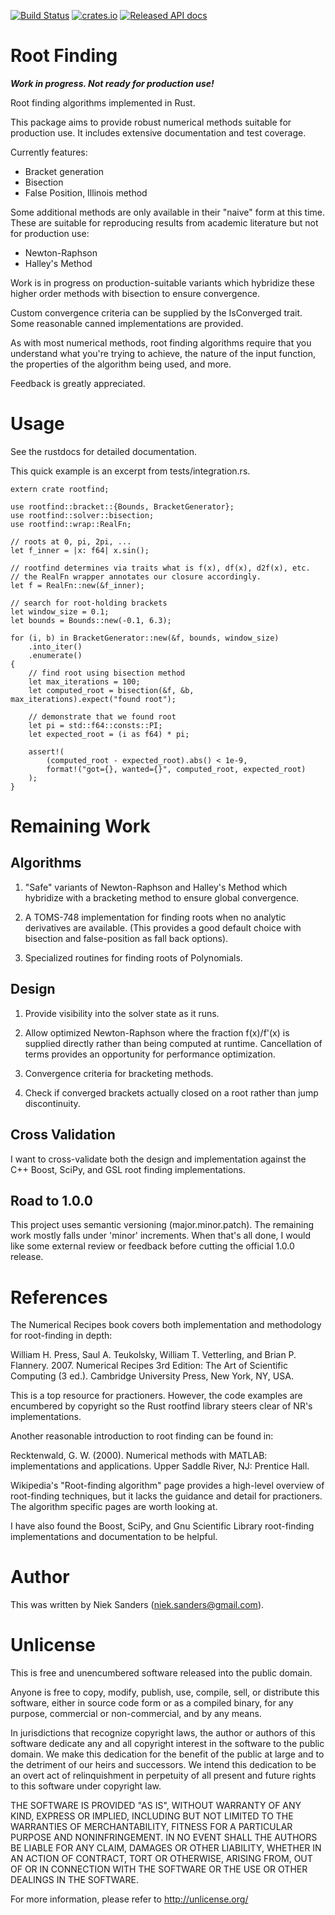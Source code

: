 [![Build Status](https://travis-ci.org/nieksand/rootfind.svg?branch=master)](https://travis-ci.org/nieksand/rootfind)
[![crates.io](https://img.shields.io/crates/v/rootfind.svg)](https://crates.io/crates/rootfind)
[![Released API docs](https://docs.rs/rootfind/badge.svg)](http://docs.rs/rootfind)

# Root Finding
***Work in progress.  Not ready for production use!***

Root finding algorithms implemented in Rust.

This package aims to provide robust numerical methods suitable for production
use.  It includes extensive documentation and test coverage.

Currently features:

* Bracket generation
* Bisection
* False Position, Illinois method

Some additional methods are only available in their "naive" form at this time.
These are suitable for reproducing results from academic literature but not for
production use:

* Newton-Raphson
* Halley's Method

Work is in progress on production-suitable variants which hybridize these
higher order methods with bisection to ensure convergence.

Custom convergence criteria can be supplied by the IsConverged trait.  Some
reasonable canned implementations are provided.

As with most numerical methods, root finding algorithms require that you
understand what you're trying to achieve, the nature of the input function, the
properties of the algorithm being used, and more.

Feedback is greatly appreciated.

# Usage
See the rustdocs for detailed documentation.

This quick example is an excerpt from tests/integration.rs.

    extern crate rootfind;

    use rootfind::bracket::{Bounds, BracketGenerator};
    use rootfind::solver::bisection;
    use rootfind::wrap::RealFn;

    // roots at 0, pi, 2pi, ...
    let f_inner = |x: f64| x.sin();

    // rootfind determines via traits what is f(x), df(x), d2f(x), etc.
    // the RealFn wrapper annotates our closure accordingly.
    let f = RealFn::new(&f_inner);

    // search for root-holding brackets
    let window_size = 0.1;
    let bounds = Bounds::new(-0.1, 6.3);

    for (i, b) in BracketGenerator::new(&f, bounds, window_size)
        .into_iter()
        .enumerate()
    {
        // find root using bisection method
        let max_iterations = 100;
        let computed_root = bisection(&f, &b, max_iterations).expect("found root");

        // demonstrate that we found root
        let pi = std::f64::consts::PI;
        let expected_root = (i as f64) * pi;

        assert!(
            (computed_root - expected_root).abs() < 1e-9,
            format!("got={}, wanted={}", computed_root, expected_root)
        );
    }

# Remaining Work

## Algorithms
1. "Safe" variants of Newton-Raphson and Halley's Method which hybridize with a
   bracketing method to ensure global convergence.

2. A TOMS-748 implementation for finding roots when no analytic derivatives are
   available.  (This provides a good default choice with bisection and
   false-position as fall back options).

3. Specialized routines for finding roots of Polynomials.

## Design
1. Provide visibility into the solver state as it runs.

2. Allow optimized Newton-Raphson where the fraction f(x)/f'(x) is supplied
   directly rather than being computed at runtime.  Cancellation of terms
   provides an opportunity for performance optimization.

3. Convergence criteria for bracketing methods.

4. Check if converged brackets actually closed on a root rather than jump
   discontinuity.

## Cross Validation
I want to cross-validate both the design and implementation against the C++
Boost, SciPy, and GSL root finding implementations.

## Road to 1.0.0
This project uses semantic versioning (major.minor.patch).  The remaining work
mostly falls under 'minor' increments.  When that's all done, I would like some
external review or feedback before cutting the official 1.0.0 release.

# References
The Numerical Recipes book covers both implementation and methodology for
root-finding in depth:

William H. Press, Saul A. Teukolsky, William T. Vetterling, and Brian P.
Flannery. 2007. Numerical Recipes 3rd Edition: The Art of Scientific Computing
(3 ed.). Cambridge University Press, New York, NY, USA.

This is a top resource for practioners.  However, the code examples are
encumbered by copyright so the Rust rootfind library steers clear of NR's
implementations.

Another reasonable introduction to root finding can be found in:

Recktenwald, G. W. (2000). Numerical methods with MATLAB: implementations and
applications. Upper Saddle River, NJ: Prentice Hall.

Wikipedia's "Root-finding algorithm" page provides a high-level overview of
root-finding techniques, but it lacks the guidance and detail for practioners.
The algorithm specific pages are worth looking at.

I have also found the Boost, SciPy, and Gnu Scientific Library root-finding
implementations and documentation to be helpful.

# Author
This was written by Niek Sanders (niek.sanders@gmail.com).

# Unlicense
This is free and unencumbered software released into the public domain.

Anyone is free to copy, modify, publish, use, compile, sell, or distribute this
software, either in source code form or as a compiled binary, for any purpose,
commercial or non-commercial, and by any means.

In jurisdictions that recognize copyright laws, the author or authors of this
software dedicate any and all copyright interest in the software to the public
domain. We make this dedication for the benefit of the public at large and to
the detriment of our heirs and successors. We intend this dedication to be an
overt act of relinquishment in perpetuity of all present and future rights to
this software under copyright law.

THE SOFTWARE IS PROVIDED "AS IS", WITHOUT WARRANTY OF ANY KIND, EXPRESS OR
IMPLIED, INCLUDING BUT NOT LIMITED TO THE WARRANTIES OF MERCHANTABILITY, FITNESS
FOR A PARTICULAR PURPOSE AND NONINFRINGEMENT.  IN NO EVENT SHALL THE AUTHORS BE
LIABLE FOR ANY CLAIM, DAMAGES OR OTHER LIABILITY, WHETHER IN AN ACTION OF
CONTRACT, TORT OR OTHERWISE, ARISING FROM, OUT OF OR IN CONNECTION WITH THE
SOFTWARE OR THE USE OR OTHER DEALINGS IN THE SOFTWARE.

For more information, please refer to <http://unlicense.org/>
